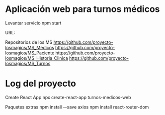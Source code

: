 # Aplicación web para turnos médicos


Levantar servicio
    npm start

URL:


Repositorios de los MS
    https://github.com/proyecto-losmagios/MS_Medicos
    https://github.com/proyecto-losmagios/MS_Paciente
    https://github.com/proyecto-losmagios/MS_Historia_Clinica
    https://github.com/proyecto-losmagios/MS_Turnos





# Log del proyecto

Create React App
    npx create-react-app turnos-medicos-web


Paquetes extras
    npm install --save axios
    npm install react-router-dom

